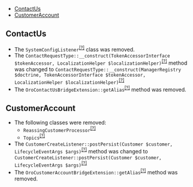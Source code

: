 - [ContactUs](#contactus)
- [CustomerAccount](#customeraccount)

ContactUs
---------
* The `SystemConfigListener`<sup>[[?]](https://github.com/oroinc/orocommerce-orocrm/tree/5.0.0/src/Oro/Bridge/ContactUs/EventListener/SystemConfigListener.php#L15 "Oro\Bridge\ContactUs\EventListener\SystemConfigListener")</sup> class was removed.
* The `ContactRequestType::__construct(TokenAccessorInterface $tokenAccessor, LocalizationHelper $localizationHelper)`<sup>[[?]](https://github.com/oroinc/orocommerce-orocrm/tree/5.0.0/src/Oro/Bridge/ContactUs/Form/Type/ContactRequestType.php#L34 "Oro\Bridge\ContactUs\Form\Type\ContactRequestType")</sup> method was changed to `ContactRequestType::__construct(ManagerRegistry $doctrine, TokenAccessorInterface $tokenAccessor, LocalizationHelper $localizationHelper)`<sup>[[?]](https://github.com/oroinc/orocommerce-orocrm/tree/5.1.0-rc.1/src/Oro/Bridge/ContactUs/Form/Type/ContactRequestType.php#L35 "Oro\Bridge\ContactUs\Form\Type\ContactRequestType")</sup>
* The `OroContactUsBridgeExtension::getAlias`<sup>[[?]](https://github.com/oroinc/orocommerce-orocrm/tree/5.0.0/src/Oro/Bridge/ContactUs/DependencyInjection/OroContactUsBridgeExtension.php#L35 "Oro\Bridge\ContactUs\DependencyInjection\OroContactUsBridgeExtension::getAlias")</sup> method was removed.

CustomerAccount
---------------
* The following classes were removed:
   - `ReassingCustomerProcessor`<sup>[[?]](https://github.com/oroinc/orocommerce-orocrm/tree/5.0.0/src/Oro/Bridge/CustomerAccount/Async/ReassingCustomerProcessor.php#L14 "Oro\Bridge\CustomerAccount\Async\ReassingCustomerProcessor")</sup>
   - `Topics`<sup>[[?]](https://github.com/oroinc/orocommerce-orocrm/tree/5.0.0/src/Oro/Bridge/CustomerAccount/Async/Topics.php#L5 "Oro\Bridge\CustomerAccount\Async\Topics")</sup>
* The `CustomerCreateListener::postPersist(Customer $customer, LifecycleEventArgs $args)`<sup>[[?]](https://github.com/oroinc/orocommerce-orocrm/tree/5.0.0/src/Oro/Bridge/CustomerAccount/EventListener/CustomerCreateListener.php#L12 "Oro\Bridge\CustomerAccount\EventListener\CustomerCreateListener")</sup> method was changed to `CustomerCreateListener::postPersist(Customer $customer, LifecycleEventArgs $args)`<sup>[[?]](https://github.com/oroinc/orocommerce-orocrm/tree/5.1.0-rc.1/src/Oro/Bridge/CustomerAccount/EventListener/CustomerCreateListener.php#L15 "Oro\Bridge\CustomerAccount\EventListener\CustomerCreateListener")</sup>
* The `OroCustomerAccountBridgeExtension::getAlias`<sup>[[?]](https://github.com/oroinc/orocommerce-orocrm/tree/5.0.0/src/Oro/Bridge/CustomerAccount/DependencyInjection/OroCustomerAccountBridgeExtension.php#L36 "Oro\Bridge\CustomerAccount\DependencyInjection\OroCustomerAccountBridgeExtension::getAlias")</sup> method was removed.

